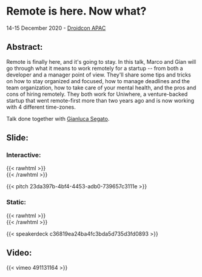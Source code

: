 # Remote is here. Now what?


14-15 December 2020 - [Droidcon APAC](https://www.online.droidcon.com/apac-speakers/gian-segato-%26-marco-gomiero)

## Abstract:
Remote is finally here, and it's going to stay. In this talk, Marco and Gian will go through what it means to work remotely for a startup -- from both a developer and a manager point of view. They'll share some tips and tricks on how to stay organized and focused, how to manage deadlines and the team organization, how to take care of your mental health, and the pros and cons of hiring remotely. They both work for Uniwhere, a venture-backed startup that went remote-first more than two years ago and is now working with 4 different time-zones.

Talk done together with [Gianluca Segato](https://giansegato.com/).

## Slide:

### Interactive:

{{< rawhtml >}} <br> {{< /rawhtml >}}

{{< pitch 23da397b-4bf4-4453-adb0-739657c3111e >}}

### Static:

{{< rawhtml >}} <br> {{< /rawhtml >}}

{{< speakerdeck c36819ea24ba4fc3bda5d735d3fd0893 >}}

## Video:

{{< vimeo 491131164 >}}
